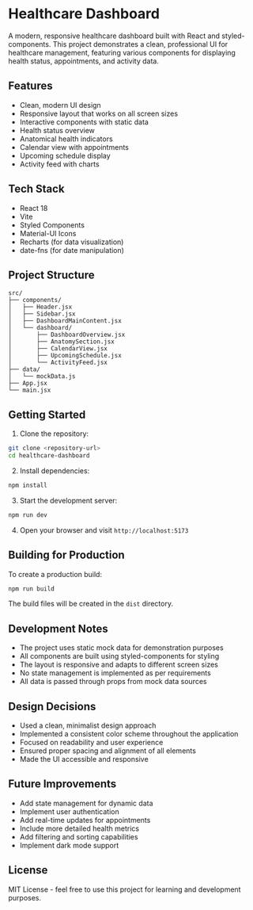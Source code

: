 # Healthcare Dashboard

A modern, responsive healthcare dashboard built with React and styled-components. This project demonstrates a clean, professional UI for healthcare management, featuring various components for displaying health status, appointments, and activity data.

## Features

- Clean, modern UI design
- Responsive layout that works on all screen sizes
- Interactive components with static data
- Health status overview
- Anatomical health indicators
- Calendar view with appointments
- Upcoming schedule display
- Activity feed with charts

## Tech Stack

- React 18
- Vite
- Styled Components
- Material-UI Icons
- Recharts (for data visualization)
- date-fns (for date manipulation)

## Project Structure

```
src/
├── components/
│   ├── Header.jsx
│   ├── Sidebar.jsx
│   ├── DashboardMainContent.jsx
│   └── dashboard/
│       ├── DashboardOverview.jsx
│       ├── AnatomySection.jsx
│       ├── CalendarView.jsx
│       ├── UpcomingSchedule.jsx
│       └── ActivityFeed.jsx
├── data/
│   └── mockData.js
├── App.jsx
└── main.jsx
```

## Getting Started

1. Clone the repository:
```bash
git clone <repository-url>
cd healthcare-dashboard
```

2. Install dependencies:
```bash
npm install
```

3. Start the development server:
```bash
npm run dev
```

4. Open your browser and visit `http://localhost:5173`

## Building for Production

To create a production build:

```bash
npm run build
```

The build files will be created in the `dist` directory.

## Development Notes

- The project uses static mock data for demonstration purposes
- All components are built using styled-components for styling
- The layout is responsive and adapts to different screen sizes
- No state management is implemented as per requirements
- All data is passed through props from mock data sources

## Design Decisions

- Used a clean, minimalist design approach
- Implemented a consistent color scheme throughout the application
- Focused on readability and user experience
- Ensured proper spacing and alignment of all elements
- Made the UI accessible and responsive

## Future Improvements

- Add state management for dynamic data
- Implement user authentication
- Add real-time updates for appointments
- Include more detailed health metrics
- Add filtering and sorting capabilities
- Implement dark mode support

## License

MIT License - feel free to use this project for learning and development purposes.
